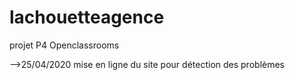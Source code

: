 # lachouetteagence
projet P4 Openclassrooms



-->25/04/2020 mise en ligne du site pour détection des problèmes

